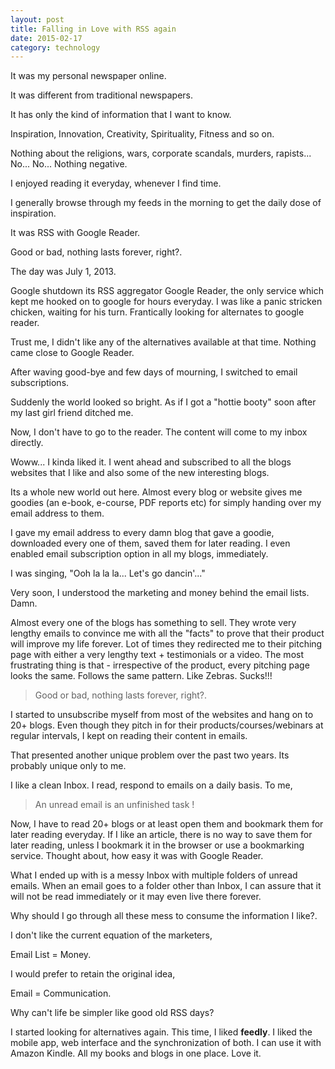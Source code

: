 ```yaml
---
layout: post
title: Falling in Love with RSS again
date: 2015-02-17
category: technology
---
```


It was my personal newspaper online. 

It was different from traditional newspapers.

It has only the kind of information that I want to know.

Inspiration, Innovation, Creativity, Spirituality, Fitness and so on.

Nothing about the religions, wars, corporate scandals, murders, rapists... No... No... Nothing negative.

I enjoyed reading it everyday, whenever I find time. 

I generally browse through my feeds in the morning to get the daily dose of inspiration.

It was RSS with Google Reader.

Good or bad, nothing lasts forever, right?.

The day was July 1, 2013.

Google shutdown its RSS aggregator Google Reader, the only service which kept me hooked on to google for hours everyday. I was like a panic stricken chicken, waiting for his turn. Frantically looking for alternates to google reader.

Trust me, I didn't like any of the alternatives available at that time. Nothing came close to Google Reader. 

After waving good-bye and few days of mourning, I switched to email subscriptions.

Suddenly the world looked so bright. As if I got a "hottie booty" soon after my last girl friend ditched me.

Now, I don't have to go to the reader. The content will come to my inbox directly. 

Woww... I kinda liked it. I went ahead and subscribed to all the blogs websites that I like and also some of the new interesting blogs.

Its a whole new world out here. Almost every blog or website gives me goodies (an e-book, e-course, PDF reports etc) for simply handing over my email address to them.

I gave my email address to every damn blog that gave a goodie, downloaded every one of them, saved them for later reading. I even enabled email subscription option in all my blogs, immediately.

I was singing, "Ooh la la la... Let's go dancin'..."

Very soon, I understood the marketing and money behind the email lists. Damn. 

Almost every one of the blogs has something to sell. They wrote very lengthy emails to convince me with all the "facts" to prove that their product will improve my life forever. Lot of times they redirected me to their pitching page with either a very lengthy text + testimonials or a video. The most frustrating thing is that - irrespective of the product, every pitching page looks the same. Follows the same pattern. Like Zebras. Sucks!!!

> Good or bad, nothing lasts forever, right?.

I started to unsubscribe myself from most of the websites and hang on to 20+ blogs. Even though they pitch in for their products/courses/webinars at regular intervals, I kept on reading their content in emails.


That presented another unique problem over the past two years. Its probably unique only to me.

I like a clean Inbox. I read, respond to emails on a daily basis. To me,

> An unread email is an unfinished task !

Now, I have to read 20+ blogs or at least open them and bookmark them for later reading everyday. If I like an article, there is no way to save them for later reading, unless I bookmark it in the browser or use a bookmarking service. Thought about, how easy it was with Google Reader.

What I ended up with is a messy Inbox with multiple folders of unread emails. When an email goes to a folder other than Inbox, I can assure that it will not be read immediately or it may even live there forever.

Why should I go through all these mess to consume the information I like?. 

I don't like the current equation of the marketers, 

Email List = Money.

I would prefer to retain the original idea,

Email = Communication.

Why can't life be simpler like good old RSS days?

I started looking for alternatives again. This time, I liked **feedly**. I liked the mobile app, web interface and the synchronization of both. I can use it with Amazon Kindle. All my books and blogs in one place. Love it.
